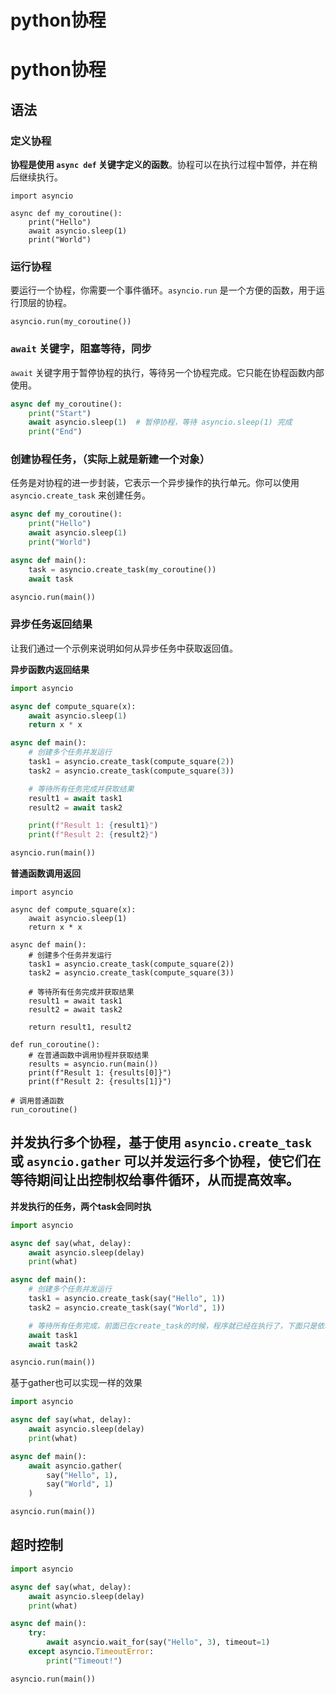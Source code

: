 # python协程




# python协程





## 语法

### 定义协程

**协程是使用 `async def` 关键字定义的函数**。协程可以在执行过程中暂停，并在稍后继续执行。

```
import asyncio

async def my_coroutine():
    print("Hello")
    await asyncio.sleep(1)
    print("World")
```



### 运行协程

要运行一个协程，你需要一个事件循环。`asyncio.run` 是一个方便的函数，用于运行顶层的协程。

```
asyncio.run(my_coroutine())
```

### `await` 关键字，阻塞等待，同步

`await` 关键字用于暂停协程的执行，等待另一个协程完成。它只能在协程函数内部使用。

```python
async def my_coroutine():
    print("Start")
    await asyncio.sleep(1)  # 暂停协程，等待 asyncio.sleep(1) 完成
    print("End")
```





### 创建协程任务，（实际上就是新建一个对象）

任务是对协程的进一步封装，它表示一个异步操作的执行单元。你可以使用 `asyncio.create_task` 来创建任务。

```python
async def my_coroutine():
    print("Hello")
    await asyncio.sleep(1)
    print("World")

async def main():
    task = asyncio.create_task(my_coroutine())
    await task

asyncio.run(main())
```



### 异步任务返回结果

让我们通过一个示例来说明如何从异步任务中获取返回值。

**异步函数内返回结果**

```python
import asyncio

async def compute_square(x):
    await asyncio.sleep(1)
    return x * x

async def main():
    # 创建多个任务并发运行
    task1 = asyncio.create_task(compute_square(2))
    task2 = asyncio.create_task(compute_square(3))

    # 等待所有任务完成并获取结果
    result1 = await task1
    result2 = await task2

    print(f"Result 1: {result1}")
    print(f"Result 2: {result2}")

asyncio.run(main())
```

**普通函数调用返回**

```
import asyncio

async def compute_square(x):
    await asyncio.sleep(1)
    return x * x

async def main():
    # 创建多个任务并发运行
    task1 = asyncio.create_task(compute_square(2))
    task2 = asyncio.create_task(compute_square(3))

    # 等待所有任务完成并获取结果
    result1 = await task1
    result2 = await task2

    return result1, result2

def run_coroutine():
    # 在普通函数中调用协程并获取结果
    results = asyncio.run(main())
    print(f"Result 1: {results[0]}")
    print(f"Result 2: {results[1]}")

# 调用普通函数
run_coroutine()
```





## 并发执行多个协程，基于使用 `asyncio.create_task` 或 `asyncio.gather` 可以并发运行多个协程，使它们在等待期间让出控制权给事件循环，从而提高效率。

**并发执行的任务，两个task会同时执**

```python
import asyncio

async def say(what, delay):
    await asyncio.sleep(delay)
    print(what)

async def main():
    # 创建多个任务并发运行
    task1 = asyncio.create_task(say("Hello", 1))
    task2 = asyncio.create_task(say("World", 1))

    # 等待所有任务完成，前面已在create_task的时候，程序就已经在执行了，下面只是依次等待两个返回
    await task1
    await task2

asyncio.run(main())
```



基于gather也可以实现一样的效果

```python
import asyncio

async def say(what, delay):
    await asyncio.sleep(delay)
    print(what)

async def main():
    await asyncio.gather(
        say("Hello", 1),
        say("World", 1)
    )

asyncio.run(main())
```



## 超时控制

```python
import asyncio

async def say(what, delay):
    await asyncio.sleep(delay)
    print(what)

async def main():
    try:
        await asyncio.wait_for(say("Hello", 3), timeout=1)
    except asyncio.TimeoutError:
        print("Timeout!")

asyncio.run(main())
```






